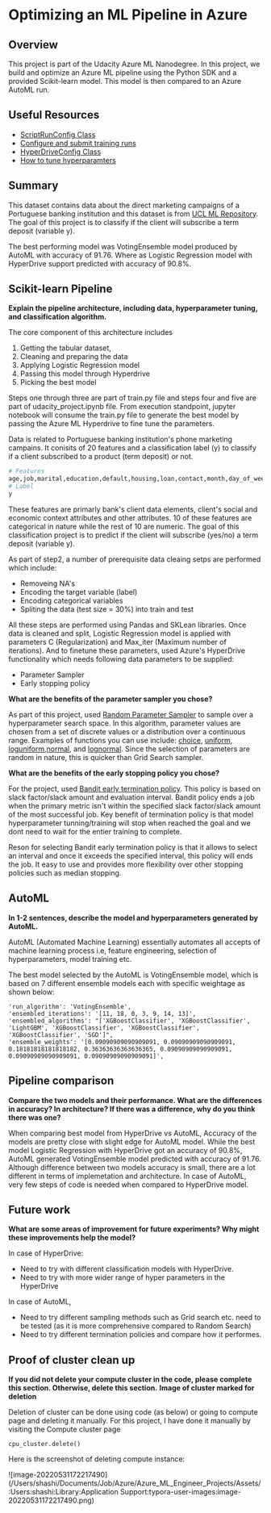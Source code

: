 # Optimizing an ML Pipeline in Azure

## Overview
This project is part of the Udacity Azure ML Nanodegree. In this project, we build and optimize an Azure ML pipeline using the Python SDK and a provided Scikit-learn model. This model is then compared to an Azure AutoML run.

## Useful Resources
- [ScriptRunConfig Class](https://docs.microsoft.com/en-us/python/api/azureml-core/azureml.core.scriptrunconfig?view=azure-ml-py)
- [Configure and submit training runs](https://docs.microsoft.com/en-us/azure/machine-learning/how-to-set-up-training-targets)
- [HyperDriveConfig Class](https://docs.microsoft.com/en-us/python/api/azureml-train-core/azureml.train.hyperdrive.hyperdriveconfig?view=azure-ml-py)
- [How to tune hyperparamters](https://docs.microsoft.com/en-us/azure/machine-learning/how-to-tune-hyperparameters)


## Summary
This dataset contains data about the direct marketing campaigns of a Portuguese banking institution and this dataset is from [UCL ML Repository](https://archive.ics.uci.edu/ml/datasets/Bank+Marketing). The goal of this project is to classify if the client will subscribe a term deposit (variable y).

The best performing model was VotingEnsemble model produced by AutoML with accuracy of 91.76. Where as Logistic Regression model with HyperDrive support predicted with accuracy of 90.8%. 



## Scikit-learn Pipeline
**Explain the pipeline architecture, including data, hyperparameter tuning, and classification algorithm.**

The core component of this architecture includes

1. Getting the tabular dataset, 
2. Cleaning and preparing the data 
3. Applying Logistic Regression model
4. Passing this model through Hyperdrive 
5. Picking the best model

Steps one through three are part of train.py file and steps four and five are part of udacity_project.ipynb file. From execution standpoint, jupyter notebook will consume the train.py file to generate the best model by passing the Azure ML Hyperdrive to fine tune the parameters.

Data is related to Portuguese banking institution's phone marketing campains. It conisits of 20 features and a classification label (y) to classify if a client subscribed to a product (term deposit) or not. 

```python
# Features
age,job,marital,education,default,housing,loan,contact,month,day_of_week,duration,campaign,pdays,previous,poutcome,emp.var.rate,cons.price.idx,cons.conf.idx,euribor3m,nr.employed
# Label
y
```

These features are primarly bank's client data elements, client's social and economic context attributes and other attributes. 10 of these features are categorical in nature while the rest of 10 are numeric. The goal of this classification project is to predict if the client will subscribe (yes/no) a term deposit (variable y).

As part of step2, a number of prerequisite data cleaing setps are performed which include:

* Removeing NA's
* Encoding the target variable (label)
* Encoding categorical variables 
* Spliting the data (test size = 30%) into train and test

All these steps are performed using Pandas and SKLean libraries. Once data is cleaned and split, Logistic Regression model is applied with parameters C (Regularization) and Max_iter (Maximum number of iterations). And to finetune these parameters, used Azure's HyperDrive functionality which needs following data parameters to be supplied:

* Parameter Sampler
* Early stopping policy

**What are the benefits of the parameter sampler you chose?**

As part of this project, used [Random Parameter Sampler](https://docs.microsoft.com/en-us/python/api/azureml-train-core/azureml.train.hyperdrive.randomparametersampling?view=azure-ml-py) to sample over a hyperparameter search space. In this algorithm,  parameter values are chosen from a set of discrete values or a distribution over a continuous range. Examples of functions you can use include: [choice](https://docs.microsoft.com/en-us/python/api/azureml-train-core/azureml.train.hyperdrive.parameter_expressions?view=azure-ml-py#azureml-train-hyperdrive-parameter-expressions-choice), [uniform](https://docs.microsoft.com/en-us/python/api/azureml-train-core/azureml.train.hyperdrive.parameter_expressions?view=azure-ml-py#azureml-train-hyperdrive-parameter-expressions-uniform), [loguniform](https://docs.microsoft.com/en-us/python/api/azureml-train-core/azureml.train.hyperdrive.parameter_expressions?view=azure-ml-py#azureml-train-hyperdrive-parameter-expressions-loguniform),[normal](https://docs.microsoft.com/en-us/python/api/azureml-train-core/azureml.train.hyperdrive.parameter_expressions?view=azure-ml-py#azureml-train-hyperdrive-parameter-expressions-normal), and [lognormal](https://docs.microsoft.com/en-us/python/api/azureml-train-core/azureml.train.hyperdrive.parameter_expressions?view=azure-ml-py#azureml-train-hyperdrive-parameter-expressions-lognormal). Since the selection of parameters are random in nature, this is quicker than Grid Search sampler. 

**What are the benefits of the early stopping policy you chose?**

For the project, used [Bandit early termination policy](https://docs.microsoft.com/en-us/python/api/azure-ai-ml/azure.ai.ml.sweep.banditpolicy?view=azure-ml-py). This policy is based on slack factor/slack amount and evaluation interval. Bandit policy ends a job when the primary metric isn't within the specified slack factor/slack amount of the most successful job. Key benefit of termination policy is that model hyperparameter tunning/training will stop when reached the goal and we dont need to wait for the entier training to complete. 

Reson for selecting Bandit early termination policy is that it allows to select an interval and once it exceeds the specified interval, this policy will ends the job. It easy to use and provides more flexibility over other stopping policies such as median stopping.

## AutoML
**In 1-2 sentences, describe the model and hyperparameters generated by AutoML.**

AutoML (Automated Machine Learning) essentially automates all accepts of machine learning process i.e, feature engineering, selection of hyperparameters, model training etc.



The best model selected by the AutoML is VotingEnsemble model, which is based on 7 different ensemble models each with specific weightage as shown below:

```
'run_algorithm': 'VotingEnsemble',
'ensembled_iterations': '[11, 18, 0, 3, 9, 14, 13]',
'ensembled_algorithms': "['XGBoostClassifier', 'XGBoostClassifier', 'LightGBM', 'XGBoostClassifier', 'XGBoostClassifier', 'XGBoostClassifier', 'SGD']",
'ensemble_weights': '[0.09090909090909091, 0.09090909090909091, 0.18181818181818182, 0.36363636363636365, 0.09090909090909091, 0.09090909090909091, 0.09090909090909091]',
```



## Pipeline comparison

**Compare the two models and their performance. What are the differences in accuracy? In architecture? If there was a difference, why do you think there was one?**

When comparing best model from HyperDrive vs AutoML, Accuracy of the models are pretty close with slight edge for AutoML model. While the best model Logistic Regression with HyperDrive got an accuracy of 90.8%, AutoML generated VotingEnsemble model predicted with accuracy of 91.76. Although difference between two models accuracy is small, there are a lot different in terms of implemetation and architecture. In case of AutoML, very few steps of code is needed when compared to HyperDrive model.

## Future work
**What are some areas of improvement for future experiments? Why might these improvements help the model?**

In case of HyperDrive:

* Need to try with different classification models with HyperDrive. 
* Need to try with more wider range of hyper parameters in the HyperDrive

In case of AutoML,

* Need to try different sampling methods such as Grid search etc. need to be tested (as it is more comprehensive compared to Random Search)
* Need to try different termination policies and compare how it performes.

## Proof of cluster clean up
**If you did not delete your compute cluster in the code, please complete this section. Otherwise, delete this section.**
**Image of cluster marked for deletion**

Deletion of cluster can be done using code (as below) or going to compute page and deleting it manually. For this project, I have done it manually by visiting the Compute cluster page 

```
cpu_cluster.delete()
```

Here is the screenshot of deleting compute instance:

![image-20220531172217490](/Users/shashi/Documents/Job/Azure/Azure_ML_Engineer_Projects/Assets/:Users:shashi:Library:Application Support:typora-user-images:image-20220531172217490.png)
